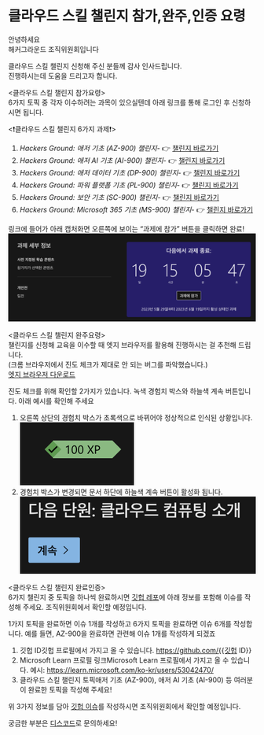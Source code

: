 
# 클라우드 스킬 챌린지 참가,완주,인증 요령
안녕하세요  
해커그라운드 조직위원회입니다

클라우드 스킬 챌린지 신청해 주신 분들께 감사 인사드립니다.  
진행하시는데 도움을 드리고자 합니다.  

<클라우드 스킬 챌린지 참가요령>  
6가지 토픽 중 각자 이수하려는 과목이 있으실텐데 아래 링크를 통해 로그인 후 신청하시면 됩니다.

<❗️클라우드 스킬 챌린지 6가지 과제❗️>
1. *Hackers Ground: 애저 기초 (AZ-900) 챌린지*- 👉 [챌린지 바로가기](https://aka.ms/hg/csc/az-900)
1. *Hackers Ground: 애저 AI 기초 (AI-900) 챌린지*- 👉 [챌린지 바로가기](https://aka.ms/hg/csc/ai-900)
1. *Hackers Ground: 애저 데이터 기초 (DP-900) 챌린지*- 👉 [챌린지 바로가기](https://aka.ms/hg/csc/dp-900)
1. *Hackers Ground: 파워 플랫폼 기초 (PL-900) 챌린지*- 👉 [챌린지 바로가기](https://aka.ms/hg/csc/pl-900)
1. *Hackers Ground: 보안 기초 (SC-900) 챌린지*- 👉 [챌린지 바로가기](https://aka.ms/hg/csc/sc-900)
1. *Hackers Ground: Microsoft 365 기초 (MS-900) 챌린지*- 👉 [챌린지 바로가기](https://aka.ms/hg/csc/ms-900)

링크에 들어가 아래 캡처화면 오른쪽에 보이는 “과제에 참가” 버튼을 클릭하면 완료!
![microsoft_learn_participate](./assets/microsoft_learn_participate.png)

<클라우드 스킬 챌린지 완주요령>  
챌린지를 신청해 교육을 이수할 때 엣지 브라우저를 활용해 진행하시는 걸 추천해 드립니다.  
(크롬 브라우저에서 진도 체크가 제대로 안 되는 버그를 파악했습니다.)  
[엣지 브라우저 다운로드](https://www.microsoft.com/ko-kr/edge/download?form=MA13FJ)

진도 체크를 위해 확인할 2가지가 있습니다.
녹색 경험치 박스와 하늘색 계속 버튼입니다.
아래 예시를 확인해 주세요

1. 오른쪽 상단의 경험치 박스가 초록색으로 바뀌어야 정상적으로 인식된 상황입니다.
![green_experience_box](./assets/green_experience_box.png)
2. 경험치 박스가 변경되면 문서 하단에 하늘색 계속 버튼이 활성화 됩니다.
![next_sky_button](./assets/next_sky_button.png)


<클라우드 스킬 챌린지 완료인증>  
6가지 챌린지 중 토픽을 하나씩 완료하시면 
[깃헙 레포](https://github.com/microsoft/hackers-ground/issues)에 아래 정보를 포함해 이슈를 작성해 주세요. 
조직위원회에서 확인할 예정입니다.

1가지 토픽을 완료하면 이슈 1개를 작성하고
6가지 토픽을 완료하면 이슈 6개를 작성합니다.
예를 들면, AZ-900을 완료하면 관련해 이슈 1개를 작성하게 되겠죠

1. 깃헙 ID깃헙 프로필에서 가지고 올 수 있습니다. https://github.com/{{깃헙 ID}} 
2. Microsoft Learn 프로필 링크Microsoft Learn 프로필에서 가지고 올 수 있습니다. 예시: https://learn.microsoft.com/ko-kr/users/53042470/
3. 클라우드 스킬 챌린지 토픽애저 기초 (AZ-900), 애저 AI 기초 (AI-900) 등 여러분이 완료한 토픽을 작성해 주세요!

위 3가지 정보를 담아 [깃헙 이슈](https://github.com/microsoft/hackers-ground/issues)를 작성하시면 조직위원회에서 확인할 예정입니다.

궁금한 부분은 [디스코드](https://discord.gg/RPUbmXwgYW)로 문의하세요!
